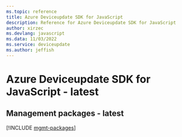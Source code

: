 ```yaml
---
ms.topic: reference
title: Azure Deviceupdate SDK for JavaScript
description: Reference for Azure Deviceupdate SDK for JavaScript
author: xirzec
ms.devlang: javascript
ms.data: 11/03/2022
ms.service: deviceupdate
ms.author: jeffish
---
```

# Azure Deviceupdate SDK for JavaScript - latest

## Management packages - latest
[!INCLUDE [mgmt-packages](deviceupdate-mgmt-index.md)]